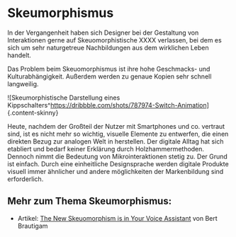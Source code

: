 # Skeumorphismus


In der Vergangenheit haben sich Designer bei der Gestaltung von Interaktionen gerne auf Skeuomorphistische XXXX verlassen, bei dem es sich um sehr naturgetreue Nachbildungen aus dem wirklichen Leben handelt. 

Das Problem beim Skeuomorphismus ist ihre hohe Geschmacks- und Kulturabhängigkeit. Außerdem werden zu genaue Kopien sehr schnell langweilig.

![Skeumorphistische Darstellung eines Kippschalters^[https://dribbble.com/shots/787974-Switch-Animation] ](/images/skeuomorphismus/switchanimation.gif ""){.content-skinny} 



Heute, nachdem der Großteil der Nutzer mit Smartphones und co. vertraut sind, ist es nicht mehr so wichtig, visuelle Elemente zu entwerfen, die einen direkten Bezug zur analogen Welt in herstellen. Der digitale Alltag hat sich etabliert und bedarf keiner Erklärung durch Holzhammermethoden. Dennoch nimmt die Bedeutung von Mikrointeraktionen stetig zu. Der Grund ist einfach.
Durch eine einheitliche Designsprache werden digitale Produkte visuell immer ähnlicher und andere möglichkeiten der Markenbildung sind erforderlich.

## Mehr zum Thema Skeumorphismus:
- Artikel: [The New Skeuomorphism is in Your Voice Assistant](https://uxdesign.cc/the-new-skeuomorphism-is-in-your-voice-assistant-3b14a6553a0e) von Bert Brautigam